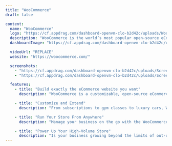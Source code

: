 ```yaml
---
title: "WooCommerce"
draft: false

content:
  name: "WooCommerce"
  logo: "https://cf.appdrag.com/dashboard-openvm-clo-b2d42c/uploads/WooCommerce-bPyg.png"
  description: "WooCommerce is the world’s most popular open-source eCommerce solution. Our core platform is free, flexible, and amplified by a global community. The freedom of open-source means you retain full ownership of your store’s content and data forever. Whether you’re launching a business, taking brick-and-mortar retail online, or developing sites for clients, use WooCommerce for a store that powerfully blends content and commerce."
  dashboardImage: "https://cf.appdrag.com/dashboard-openvm-clo-b2d42c/uploads/Screenshot-2022-12-23-154330-8v5R.png"

  videoUrl: "REPLACE"
  website: "https://woocommerce.com/"

  screenshots:
    - "https://cf.appdrag.com/dashboard-openvm-clo-b2d42c/uploads/Screenshot-2022-12-23-154330-8v5R.png"
    - "https://cf.appdrag.com/dashboard-openvm-clo-b2d42c/uploads/Screenshot-2022-12-23-154501-vtev.png"

  features:
    - title: "Build exactly the eCommerce website you want"
      description: "WooCommerce is a customizable, open-source eCommerce platform built on WordPress."

    - title: "Customize and Extend"
      description: "From subscriptions to gym classes to luxury cars, WooCommerce is fully customizable. Add features and extend the functionality of your store with official extensions from the WooCommerce Marketplace."

    - title: "Run Your Store From Anywhere"
      description: "Manage your business on the go with the WooCommerce Mobile App. Create products, process orders, and keep an eye on key stats in real-time."

    - title: "Power Up Your High-Volume Store"
      description: "Is your business growing beyond the limits of out-of-the-box ecommerce? WooCommerce will work directly with you to take your store to the next level."
---
```

